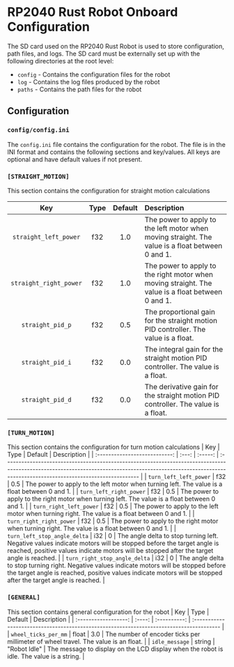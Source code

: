 # RP2040 Rust Robot Onboard Configuration
The SD card used on the RP2040 Rust Robot is used to store configuration, path files, and logs. The SD card must be externally set up with the following directories at the root level:
* `config` - Contains the configuration files for the robot
* `log` - Contains the log files produced by the robot
* `paths` - Contains the path files for the robot

## Configuration

### `config/config.ini`
The `config.ini` file contains the configuration for the robot. The file is in the INI format and contains the following sections and key/values. All keys are optional and have default values if not present.

### `[STRAIGHT_MOTION]`
This section contains the configuration for straight motion calculations

|          Key           | Type  | Default | Description                                                                                       |
| :--------------------: | :---: | :-----: | :------------------------------------------------------------------------------------------------ |
| `straight_left_power`  |  f32  |   1.0   | The power to apply to the left motor when moving straight. The value is a float between 0 and 1.  |
| `straight_right_power` |  f32  |   1.0   | The power to apply to the right motor when moving straight. The value is a float between 0 and 1. |
|    `straight_pid_p`    |  f32  |   0.5   | The proportional gain for the straight motion PID controller. The value is a float.               |
|    `straight_pid_i`    |  f32  |   0.0   | The integral gain for the straight motion PID controller. The value is a float.                   |
|    `straight_pid_d`    |  f32  |   0.0   | The derivative gain for the straight motion PID controller. The value is a float.                 |

### `[TURN_MOTION]`
This section contains the configuration for turn motion calculations
|              Key              | Type  | Default | Description                                                                                                                                                                                                   |
| :---------------------------: | :---: | :-----: | :------------------------------------------------------------------------------------------------------------------------------------------------------------------------------------------------------------ |
|    `turn_left_left_power`     |  f32  |   0.5   | The power to apply to the left motor when turning left. The value is a float between 0 and 1.                                                                                                                 |
|    `turn_left_right_power`    |  f32  |   0.5   | The power to apply to the right motor when turning left. The value is a float between 0 and 1.                                                                                                                |
|    `turn_right_left_power`    |  f32  |   0.5   | The power to apply to the left motor when turning right. The value is a float between 0 and 1.                                                                                                                |
|   `turn_right_right_power`    |  f32  |   0.5   | The power to apply to the right motor when turning right. The value is a float between 0 and 1.                                                                                                               |
| `turn_left_stop_angle_delta`  |  i32  |    0    | The angle delta to stop turning left. Negative values indicate motors will be stopped before the target angle is reached, positive values indicate motors will be stopped after the target angle is reached.  |
| `turn_right_stop_angle_delta` |  i32  |    0    | The angle delta to stop turning right. Negative values indicate motors will be stopped before the target angle is reached, positive values indicate motors will be stopped after the target angle is reached. |

### `[GENERAL]`
This section contains general configuration for the robot
|         Key          |  Type  |   Default    | Description                                                                              |
| :------------------: | :----: | :----------: | :--------------------------------------------------------------------------------------- |
| `wheel_ticks_per_mm` | float  |     3.0      | The number of encoder ticks per millimeter of wheel travel. The value is an float.       |
|    `idle_message`    | string | "Robot Idle" | The message to display on the LCD display when the robot is idle. The value is a string. |

